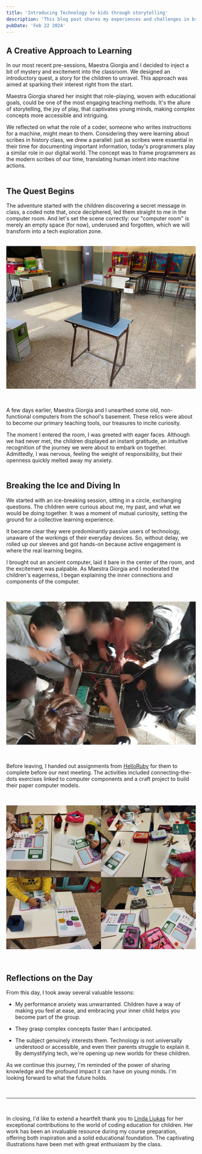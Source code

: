 ```yaml
---
title: 'Introducing Technology to kids through storytelling'
description: 'This blog post shares my experiences and challenges in bringing the magic of tech to a young audience in Turin. It is a reflection on bridging the gap between curiosity and understanding, tailored for educators parents, and anyone interested in the transformative power of tech education.'
pubDate: 'Feb 22 2024'
---
```


## A Creative Approach to Learning

In our most recent pre-sessions, Maestra Giorgia and I decided to inject a bit of mystery and excitement into the classroom. We designed an introductory quest, a story for the children to unravel. This approach was aimed at sparking their interest right from the start.<br>

Maestra Giorgia shared her insight that role-playing, woven with educational goals, could be one of the most engaging teaching methods. It's the allure of storytelling, the joy of play, that captivates young minds, making complex concepts more accessible and intriguing.

We reflected on what the role of a coder, someone who writes instructions for a machine, might mean to them. Considering they were learning about scribes in history class, we drew a parallel: just as scribes were essential in their time for documenting important information, today's programmers play a similar role in our digital world. The concept was to frame programmers as the modern scribes of our time, translating human intent into machine actions.
<br /><br />

## The Quest Begins

The adventure started with the children discovering a secret message in class, a coded note that, once deciphered, led them straight to me in the computer room. And let's set the scene correctly: our "computer room" is merely an empty space (for now), underused and forgotten, which we will transform into a tech exploration zone.
<br />
<br />

![Our Computer Room made by just one old computer in an empty room](./images/computer-room.jpg)

<br />

A few days earlier, Maestra Giorgia and I unearthed some old, non-functional computers from the school's basement. These relics were about to become our primary teaching tools, our treasures to incite curiosity.

The moment I entered the room, I was greeted with eager faces. Although we had never met, the children displayed an instant gratitude, an intuitive recognition of the journey we were about to embark on together. Admittedly, I was nervous, feeling the weight of responsibility, but their openness quickly melted away my anxiety.
<br /><br />

## Breaking the Ice and Diving In

We started with an ice-breaking session, sitting in a circle, exchanging questions. The children were curious about me, my past, and what we would be doing together. It was a moment of mutual curiosity, setting the ground for a collective learning experience.

It became clear they were predominantly passive users of technology, unaware of the workings of their everyday devices. So, without delay, we rolled up our sleeves and got hands-on because active engagement is where the real learning begins.

I brought out an ancient computer, laid it bare in the center of the room, and the excitement was palpable. As Maestra Giorgia and I moderated the children's eagerness, I began explaining the inner connections and components of the computer.

<br />

![An open computer with kids looking inside while someone is explaining](./images/look-pc.jpg)

<br />

Before leaving, I handed out assignments from [HelloRuby](http://helloruby.com) for them to complete before our next meeting. The activities included connecting-the-dots exercises linked to computer components and a craft project to build their paper computer models.

<br />

![Illustration of paper computer and connect-the-dots taken from helloruby.com](./images/making-pc.jpg)

<br />

## Reflections on the Day

From this day, I took away several valuable lessons:

- My performance anxiety was unwarranted. Children have a way of making you feel at ease, and embracing your inner child helps you become part of the group.

- They grasp complex concepts faster than I anticipated.

- The subject genuinely interests them. Technology is not universally understood or accessible, and even their parents struggle to explain it. By demystifying tech, we're opening up new worlds for these children.

As we continue this journey, I'm reminded of the power of sharing knowledge and the profound impact it can have on young minds. I'm looking forward to what the future holds.

<br /><hr><br />

In closing, I'd like to extend a heartfelt thank you to [Linda Liukas](http://lindaliukas.com) for her exceptional contributions to the world of coding education for children. Her work has been an invaluable resource during my course preparation, offering both inspiration and a solid educational foundation. The captivating illustrations have been met with great enthusiasm by the class.
